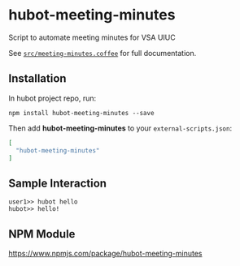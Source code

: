 # hubot-meeting-minutes

Script to automate meeting minutes for VSA UIUC

See [`src/meeting-minutes.coffee`](src/meeting-minutes.coffee) for full documentation.

## Installation

In hubot project repo, run:

`npm install hubot-meeting-minutes --save`

Then add **hubot-meeting-minutes** to your `external-scripts.json`:

```json
[
  "hubot-meeting-minutes"
]
```

## Sample Interaction

```
user1>> hubot hello
hubot>> hello!
```

## NPM Module

https://www.npmjs.com/package/hubot-meeting-minutes
